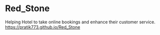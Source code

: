 # Red_Stone
Helping Hotel to take online bookings and enhance their customer service.
https://pratik773.github.io/Red_Stone
